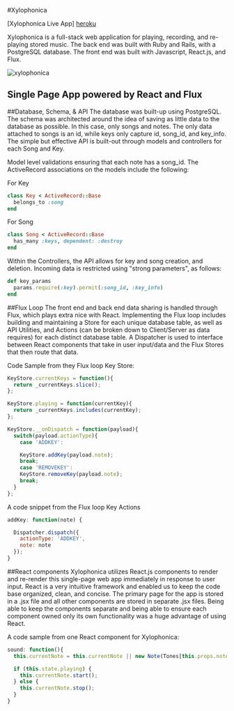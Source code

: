#Xylophonica

[Xylophonica Live App] [heroku]

[heroku]: http://xylophone.herokuapp.com/

Xylophonica is a full-stack web application for playing, recording, and re-playing stored music. The back end was built with Ruby and Rails, with a PostgreSQL database. The front end was built with Javascript, React.js, and Flux.

![xylophonica](https://github.com/sarasharif/xylophone/tree/master/docs/xylophonica.png)

## Single Page App powered by React and Flux

##Database, Schema, & API
The database was built-up using PostgreSQL. The schema was architected around the idea of saving as little data to the database as possible. In this case, only songs and notes. The only data attached to songs is an id, while keys only capture id, song_id, and key_info. The simple but effective API is built-out through models and controllers for each Song and Key.

Model level validations ensuring that each note has a song_id. The ActiveRecord associations on the models include the following:

For Key
```ruby
class Key < ActiveRecord::Base
  belongs_to :song
end
```

For Song
```ruby
class Song < ActiveRecord::Base
  has_many :keys, dependent: :destroy
end
```

Within the Controllers, the API allows for key and song creation, and deletion. Incoming data is restricted using "strong parameters", as follows:

```ruby
def key_params
  params.require(:key).permit(:song_id, :key_info)
end
```


##Flux Loop
The front end and back end data sharing is handled through Flux, which plays extra nice with React. Implementing the Flux loop includes building and maintaining a Store for each unique database table, as well as API Utilities, and Actions (can be broken down to Client/Server as data requires) for each distinct database table. A Dispatcher is used to interface between React components that take in user input/data and the Flux Stores that then route that data.

Code Sample from they Flux loop Key Store:

```javascript
KeyStore.currentKeys = function(){
  return _currentKeys.slice();
};

KeyStore.playing = function(currentKey){
  return _currentKeys.includes(currentKey);
};

KeyStore.__onDispatch = function(payload){
  switch(payload.actionType){
    case 'ADDKEY':

    KeyStore.addKey(payload.note);
    break;
    case 'REMOVEKEY':
    KeyStore.removeKey(payload.note);
    break;
  }
};

```

A code snippet from the Flux loop Key Actions
```javascript
addKey: function(note) {

  Dispatcher.dispatch({
    actionType: 'ADDKEY',
    note: note
  });
}
```


##React components
Xylophonica utilizes React.js components to render and re-render this single-page web app immediately in response to user input. React is a very intuitive framework and enabled us to keep the code base organized, clean, and concise. The primary page for the app is stored in a .jsx file and all other components are stored in separate .jsx files. Being able to keep the components separate and being able to ensure each component owned only its own functionality was a huge advantage of using React.

A code sample from one React component for Xylophonica:
```javascript
sound: function(){
  this.currentNote = this.currentNote || new Note(Tones[this.props.note]);

  if (this.state.playing) {
    this.currentNote.start();
  } else {
    this.currentNote.stop();
  }
}
```
